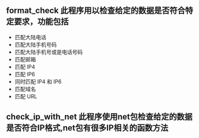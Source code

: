 ## format_check 此程序用以检查给定的数据是否符合特定要求，功能包括
* 匹配大陆电话
* 匹配大陆手机号码
* 匹配大陆手机号或是电话号码
* 匹配邮箱
* 匹配 IP4
* 匹配 IP6
* 同时匹配 IP4 和 IP6
* 匹配域名
* 匹配 URL
## check_ip_with_net 此程序使用net包检查给定的数据是否符合IP格式,net包有很多IP相关的函数方法

